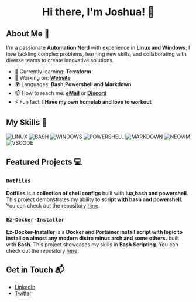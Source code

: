 <h1 align="center">Hi there, I'm Joshua! 👋</h1>

## About Me 🚀

I'm a passionate **Automation Nerd** with experience in **Linux and Windows**. I love tackling complex problems, learning new skills, and collaborating with diverse teams to create innovative solutions.

- 🌱 Currently learning: **Terraform**
- 🔭 Working on: **[Website](https://github.com/ross-jm/ross-jm.github.io)**
- 🌍 Languages: **Bash,Powershell and Markdown**
- 📫 How to reach me: **[eMail](mailto:josh@rossjm.dev)** or **[Discord](https://jersh.tech/chat)**
- ⚡ Fun fact: **I Have my own homelab and love to workout**

## My Skills 🧠

![LINUX](https://img.shields.io/badge/Linux-FCC624?style=for-the-badge&logo=linux&logoColor=black)
![BASH](https://img.shields.io/badge/Shell_Script-121011?style=for-the-badge&logo=gnu-bash&logoColor=white)
![WINDOWS](https://img.shields.io/badge/Windows-0078D6?style=for-the-badge&logo=windows&logoColor=white)
![POWERSHELL](https://img.shields.io/badge/powershell-5391FE?style=for-the-badge&logo=powershell&logoColor=white)
![MARKDOWN](https://img.shields.io/badge/Markdown-000000?style=for-the-badge&logo=markdown&logoColor=white)
![NEOVIM](https://img.shields.io/badge/NeoVim-%2357A143.svg?&style=for-the-badge&logo=neovim&logoColor=white)
![VSCODE](https://img.shields.io/badge/VSCode-0078D4?style=for-the-badge&logo=visual%20studio%20code&logoColor=white)

## Featured Projects 💻

### `Dotfiles`


**Dotfiles** is a **collection of shell configs** built with **lua,bash and powershell**. This project demonstrates my ability to **script with bash and powershell**. You can check out the repository [here](https://github.com/ross-jm/dotfiles).

### `Ez-Docker-Installer`

**Ez-Docker-Installer** is a **Docker and Portainer install script with logic to install on almost any modern distro minus arch and some others.** built with **Bash**. This project showcases my skills in **Bash Scripting**. You can check out the repository [here](https://github.com/ross-jm/Ez-Docker-Installer).

## Get in Touch 📬

- [LinkedIn](https://www.linkedin.com/in/joshuamalcom)
- [Twitter](https://twitter.com/your_twitter_username)



